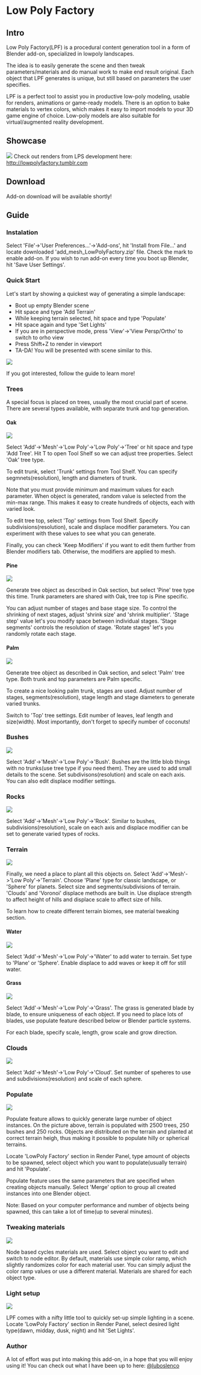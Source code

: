 # Low Poly Factory
## Intro 
Low Poly Factory(LPF) is a procedural content generation tool in a form of Blender add-on, specialized in lowpoly landscapes.

The idea is to easily generate the scene and then tweak parameters/materials and do manual work to make end result original. Each object that LPF generates is unique, but still based on parameters the user specifies.

LPF is a perfect tool to assist you in productive low-poly modeling, usable for renders, animations or game-ready models. There is an option to bake materials to vertex colors, which makes it easy to import models to your 3D game engine of choice. Low-poly models are also suitable for virtual/augmented reality development.

## Showcase
![](images/render1.jpg)
Check out renders from LPS development here:
http://lowpolyfactory.tumblr.com

## Download
Add-on download will be available shortly!

## Guide
### Instalation
Select 'File'->'User Preferences...'->'Add-ons', hit 'Install from File...' and locate downloaded 'add_mesh_LowPolyFactory.zip' file. Check the mark to enable add-on. If you wish to run add-on every time you boot up Blender, hit 'Save User Settings'.

### Quick Start
Let's start by showing a quickest way of generating a simple landscape:
- Boot up empty Blender scene
- Hit space and type 'Add Terrain'
- While keeping terrain selected, hit space and type 'Populate'
- Hit space again and type 'Set Lights'
- If you are in perspective mode, press 'View'->'View Persp/Ortho' to switch to orho view
- Press Shift+Z to render in viewport
- TA-DA! You will be presented with scene similar to this.

![](images/quickstart.jpg)

If you got interested, follow the guide to learn more!

### Trees
A special focus is placed on trees, usually the most crucial part of scene. There are several types available, with separate trunk and top generation.

#### Oak

![](images/tree_oak1.jpg)

Select 'Add'->'Mesh'->'Low Poly'->'Low Poly'->'Tree' or hit space and type 'Add Tree'. Hit T to open Tool Shelf so  we can adjust tree properties. Select 'Oak' tree type.

To edit trunk, select 'Trunk' settings from Tool Shelf. You can specify segmnets(resolution), length and diameters of trunk.

Note that you must provide minimum and maximum values for each parameter. When object is generated, random value is selected from the min-max range. This makes it easy to create hundreds of objects, each with varied look.

To edit tree top, select 'Top' settings from Tool Shelf. Specify subdivisions(resolution), scale and displace modifier parameters. You can experiment with these values to see what you can generate.

Finally, you can check 'Keep Modifiers' if you want to edit them further from Blender modifiers tab. Otherwise, the modifiers are applied to mesh.

#### Pine

![](images/tree_pine1.jpg)

Generate tree object as described in Oak section, but select 'Pine' tree type this time. Trunk parameters are shared with Oak, tree top is Pine specific.

You can adjust number of stages and base stage size. To control the shrinking of next stages, adjust 'shrink size' and 'shrink multiplier'. 'Stage step' value let's you modify space between individual stages. 'Stage segments' controls the resolution of stage. 'Rotate stages' let's you randomly rotate each stage.

#### Palm

![](images/tree_palm1.jpg)

Generate tree object as described in Oak section, and select 'Palm' tree type. Both trunk and top parameters are Palm specific.

To create a nice looking palm trunk, stages are used. Adjust number of stages, segments(resolution), stage length and stage diameters to generate varied trunks.

Switch to 'Top' tree settings. Edit number of leaves, leaf length and size(width). Most importantly, don't forget to specify number of coconuts!

### Bushes

![](images/bush1.jpg)

Select 'Add'->'Mesh'->'Low Poly'->'Bush'. Bushes are the little blob things with no trunks(use tree type if you need them). They are used to add small details to the scene. Set subdivisons(resolution) and scale on each axis. You can also edit displace modifier settings.

### Rocks

![](images/rock1.jpg)

Select 'Add'->'Mesh'->'Low Poly'->'Rock'. Similar to bushes, subdivisions(resolution), scale on each axis and displace modifier can be set to generate varied types of rocks.

### Terrain

![](images/terrain1.jpg)

Finally, we need a place to plant all this objects on. Select 'Add'->'Mesh'->'Low Poly'->'Terrain'. Choose 'Plane' type for classic landscape, or 'Sphere' for planets. Select size and segments/subdivisions of terrain. 'Clouds' and 'Voronoi' displace methods are built in. Use displace strength to affect height of hills and displace scale to affect size of hills.

To learn how to create different terrain biomes, see material tweaking section.

#### Water

![](images/water1.jpg)

Select 'Add'->'Mesh'->'Low Poly'->'Water' to add water to terrain. Set type to 'Plane' or 'Sphere'. Enable displace to add waves or keep it off for still water.

#### Grass

![](images/grass1.jpg)

Select 'Add'->'Mesh'->'Low Poly'->'Grass'. The grass is generated blade by blade, to ensure uniqueness of each object. If you need to place lots of blades, use populate feature described below or Blender particle systems.

For each blade, specify scale, length, grow scale and grow direction.

### Clouds

![](images/cloud1.jpg)

Select 'Add'->'Mesh'->'Low Poly'->'Cloud'. Set number of speheres to use and subdivisions(resolution) and scale of each sphere.

### Populate

![](images/populate1.jpg)

Populate feature allows to quickly generate large number of object instances. On the picture above, terrain is populated with 2500 trees, 250 bushes and 250 rocks. Objects are distributed on the terrain and planted at correct terrain heigh, thus making it possible to populate hilly or spherical terrains.

Locate 'LowPoly Factory' section in Render Panel, type amount of objects to be spawned, select object which you want to populate(usually terrain) and hit 'Populate'.

Populate feature uses the same parameters that are specified when creating objects manually. Select 'Merge' option to group all created instances into one Blender object.

Note: Based on your computer performance and number of objects being spawned, this can take a lot of time(up to several minutes).

### Tweaking materials

![](images/materials2.jpg)

Node based cycles materials are used. Select object you want to edit and switch to node editor. By default, materials use simple color ramp, which slightly randomizes color for each material user. You can simply adjust the color ramp values or use a different material. Materials are shared for each object type.

### Light setup

![](images/lights1.jpg)

LPF comes with a nifty little tool to quickly set-up simple lighting in a scene. Locate 'LowPoly Factory' section in Render Panel, select desired light type(dawn, midday, dusk, night) and hit 'Set Lights'.

### Author

A lot of effort was put into making this add-on, in a hope that you will enjoy using it! You can check out what I have been up to here: [@luboslenco](https://twitter.com/luboslenco)
